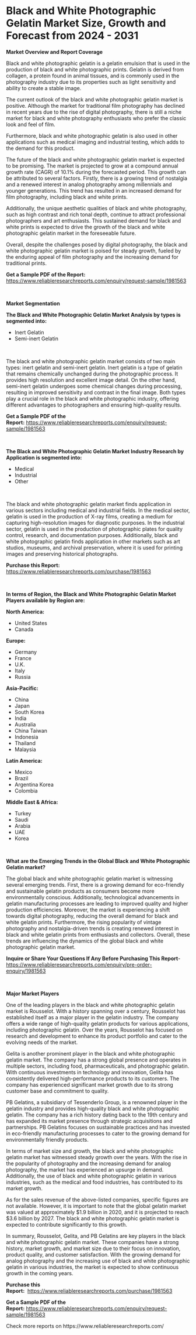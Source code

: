 <p><h1>Black and White Photographic Gelatin Market Size, Growth and Forecast from 2024 - 2031</h1></p><p><strong>Market Overview and Report Coverage</strong></p>
<p><p>Black and white photographic gelatin is a gelatin emulsion that is used in the production of black and white photographic prints. Gelatin is derived from collagen, a protein found in animal tissues, and is commonly used in the photography industry due to its properties such as light sensitivity and ability to create a stable image.</p><p>The current outlook of the black and white photographic gelatin market is positive. Although the market for traditional film photography has declined in recent years due to the rise of digital photography, there is still a niche market for black and white photography enthusiasts who prefer the classic look and feel of film.</p><p>Furthermore, black and white photographic gelatin is also used in other applications such as medical imaging and industrial testing, which adds to the demand for this product.</p><p>The future of the black and white photographic gelatin market is expected to be promising. The market is projected to grow at a compound annual growth rate (CAGR) of 10.1% during the forecasted period. This growth can be attributed to several factors. Firstly, there is a growing trend of nostalgia and a renewed interest in analog photography among millennials and younger generations. This trend has resulted in an increased demand for film photography, including black and white prints.</p><p>Additionally, the unique aesthetic qualities of black and white photography, such as high contrast and rich tonal depth, continue to attract professional photographers and art enthusiasts. This sustained demand for black and white prints is expected to drive the growth of the black and white photographic gelatin market in the foreseeable future.</p><p>Overall, despite the challenges posed by digital photography, the black and white photographic gelatin market is poised for steady growth, fueled by the enduring appeal of film photography and the increasing demand for traditional prints.</p></p>
<p><strong>Get a Sample PDF of the Report:</strong> <a href="https://www.reliableresearchreports.com/enquiry/request-sample/1981563">https://www.reliableresearchreports.com/enquiry/request-sample/1981563</a></p>
<p>&nbsp;</p>
<p><strong>Market Segmentation</strong></p>
<p><strong>The Black and White Photographic Gelatin Market Analysis by types is segmented into:</strong></p>
<p><ul><li>Inert Gelatin</li><li>Semi-inert Gelatin</li></ul></p>
<p>&nbsp;</p>
<p><p>The black and white photographic gelatin market consists of two main types: inert gelatin and semi-inert gelatin. Inert gelatin is a type of gelatin that remains chemically unchanged during the photographic process. It provides high resolution and excellent image detail. On the other hand, semi-inert gelatin undergoes some chemical changes during processing, resulting in improved sensitivity and contrast in the final image. Both types play a crucial role in the black and white photographic industry, offering different advantages to photographers and ensuring high-quality results.</p></p>
<p><strong>Get a Sample PDF of the Report:</strong>&nbsp;<a href="https://www.reliableresearchreports.com/enquiry/request-sample/1981563">https://www.reliableresearchreports.com/enquiry/request-sample/1981563</a></p>
<p>&nbsp;</p>
<p><strong>The Black and White Photographic Gelatin Market Industry Research by Application is segmented into:</strong></p>
<p><ul><li>Medical</li><li>Industrial</li><li>Other</li></ul></p>
<p>&nbsp;</p>
<p><p>The black and white photographic gelatin market finds application in various sectors including medical and industrial fields. In the medical sector, gelatin is used in the production of X-ray films, creating a medium for capturing high-resolution images for diagnostic purposes. In the industrial sector, gelatin is used in the production of photographic plates for quality control, research, and documentation purposes. Additionally, black and white photographic gelatin finds application in other markets such as art studios, museums, and archival preservation, where it is used for printing images and preserving historical photographs.</p></p>
<p><strong>Purchase this Report:</strong>&nbsp; <a href="https://www.reliableresearchreports.com/purchase/1981563">https://www.reliableresearchreports.com/purchase/1981563</a></p>
<p>&nbsp;</p>
<p><strong>In terms of Region, the Black and White Photographic Gelatin Market Players available by Region are:</strong></p>
<p>
    <p> <strong> North America: </strong>
        <ul>
            <li>United States</li>
            <li>Canada</li>
        </ul>
        </p> 
    <p> <strong> Europe: </strong>
        <ul>
            <li>Germany</li>
            <li>France</li>
            <li>U.K.</li>
            <li>Italy</li>
            <li>Russia</li>
        </ul>
        </p> 
    <p> <strong> Asia-Pacific: </strong>
        <ul>
            <li>China</li>
            <li>Japan</li>
            <li>South Korea</li>
            <li>India</li>
            <li>Australia</li>
            <li>China Taiwan</li>
            <li>Indonesia</li>
            <li>Thailand</li>
            <li>Malaysia</li>
        </ul>
        </p> 
    <p> <strong> Latin America: </strong>
        <ul>
            <li>Mexico</li>
            <li>Brazil</li>
            <li>Argentina Korea</li>
            <li>Colombia</li>
        </ul>
        </p> 
    <p> <strong> Middle East & Africa: </strong>
        <ul>
            <li>Turkey</li>
            <li>Saudi</li>
            <li>Arabia</li>
            <li>UAE</li>
            <li>Korea</li>
        </ul>
    </p>
    </p>
<p>&nbsp;</p>
<p><strong>What are the Emerging Trends in the Global Black and White Photographic Gelatin market?</strong></p>
<p><p>The global black and white photographic gelatin market is witnessing several emerging trends. First, there is a growing demand for eco-friendly and sustainable gelatin products as consumers become more environmentally conscious. Additionally, technological advancements in gelatin manufacturing processes are leading to improved quality and higher production efficiencies. Moreover, the market is experiencing a shift towards digital photography, reducing the overall demand for black and white gelatin prints. Furthermore, the rising popularity of vintage photography and nostalgia-driven trends is creating renewed interest in black and white gelatin prints from enthusiasts and collectors. Overall, these trends are influencing the dynamics of the global black and white photographic gelatin market.</p></p>
<p><strong>Inquire or Share Your Questions If Any Before Purchasing This Report</strong>- <a href="https://www.reliableresearchreports.com/enquiry/pre-order-enquiry/1981563">https://www.reliableresearchreports.com/enquiry/pre-order-enquiry/1981563</a></p>
<p>&nbsp;</p>
<p><strong>Major Market Players</strong></p>
<p><p>One of the leading players in the black and white photographic gelatin market is Rousselot. With a history spanning over a century, Rousselot has established itself as a major player in the gelatin industry. The company offers a wide range of high-quality gelatin products for various applications, including photographic gelatin. Over the years, Rousselot has focused on research and development to enhance its product portfolio and cater to the evolving needs of the market.</p><p>Gelita is another prominent player in the black and white photographic gelatin market. The company has a strong global presence and operates in multiple sectors, including food, pharmaceuticals, and photographic gelatin. With continuous investments in technology and innovation, Gelita has consistently delivered high-performance products to its customers. The company has experienced significant market growth due to its strong customer base and commitment to quality.</p><p>PB Gelatins, a subsidiary of Tessenderlo Group, is a renowned player in the gelatin industry and provides high-quality black and white photographic gelatin. The company has a rich history dating back to the 19th century and has expanded its market presence through strategic acquisitions and partnerships. PB Gelatins focuses on sustainable practices and has invested in eco-friendly manufacturing processes to cater to the growing demand for environmentally friendly products.</p><p>In terms of market size and growth, the black and white photographic gelatin market has witnessed steady growth over the years. With the rise in the popularity of photography and the increasing demand for analog photography, the market has experienced an upsurge in demand. Additionally, the use of black and white photographic gelatin in various industries, such as the medical and food industries, has contributed to its market growth.</p><p>As for the sales revenue of the above-listed companies, specific figures are not available. However, it is important to note that the global gelatin market was valued at approximately $1.9 billion in 2020, and it is projected to reach $3.6 billion by 2027. The black and white photographic gelatin market is expected to contribute significantly to this growth.</p><p>In summary, Rousselot, Gelita, and PB Gelatins are key players in the black and white photographic gelatin market. These companies have a strong history, market growth, and market size due to their focus on innovation, product quality, and customer satisfaction. With the growing demand for analog photography and the increasing use of black and white photographic gelatin in various industries, the market is expected to show continuous growth in the coming years.</p></p>
<p><strong>Purchase this Report:</strong>&nbsp;&nbsp;<a href="https://www.reliableresearchreports.com/purchase/1981563">https://www.reliableresearchreports.com/purchase/1981563</a></p>
<p></p>
<p><strong>Get a Sample PDF of the Report:</strong>&nbsp;<a href="https://www.reliableresearchreports.com/enquiry/request-sample/1981563">https://www.reliableresearchreports.com/enquiry/request-sample/1981563</a></p>
<p>Check more reports on https://www.reliableresearchreports.com/</p>